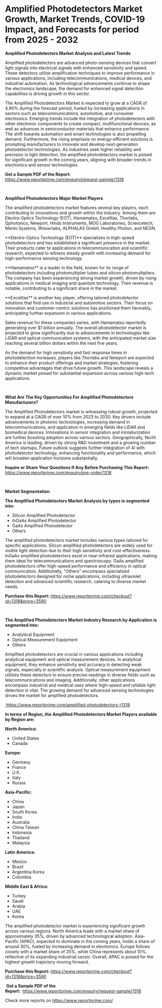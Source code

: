 <p><h1>Amplified Photodetectors Market Growth, Market Trends, COVID-19 Impact, and Forecasts for period from 2025 - 2032</h1></p><p><strong>Amplified Photodetectors Market Analysis and Latest Trends</strong></p>
<p><p>Amplified photodetectors are advanced photo-sensing devices that convert light signals into electrical signals with enhanced sensitivity and speed. These detectors utilize amplification techniques to improve performance in various applications, including telecommunications, medical devices, and industrial automation. As technological advancements continue to shape the electronics landscape, the demand for enhanced signal detection capabilities is driving growth in this sector.</p><p>The Amplified Photodetectors Market is expected to grow at a CAGR of 4.90% during the forecast period, fueled by increasing applications in sectors such as telecommunications, automotive, and consumer electronics. Emerging trends include the integration of photodetectors with other electronic components to create compact, multifunctional devices, as well as advances in semiconductor materials that enhance performance. The shift towards automation and smart technologies is also propelling demand. Furthermore, the rising emphasis on energy-efficient solutions is prompting manufacturers to innovate and develop next-generation photodetector technologies. As industries seek higher reliability and precision in light detection, the amplified photodetectors market is poised for significant growth in the coming years, aligning with broader trends in electronics and sensor technologies.</p></p>
<p><strong>Get a Sample PDF of the Report:&nbsp;</strong> <a href="https://www.reportprime.com/enquiry/request-sample/1318?utm_campaign=2196&utm_medium=2&utm_source=Github&utm_content=ia&utm_term=18032025&utm_id=amplified-photodetectors">https://www.reportprime.com/enquiry/request-sample/1318</a></p>
<p>&nbsp;</p>
<p><strong>Amplified Photodetectors Major Market Players</strong></p>
<p><p>The amplified photodetectors market features several key players, each contributing to innovations and growth within the industry. Among them are Electro-Optics Technology (EOT), Hamamatsu, Excelitas, Thorlabs, Qphotonics, Newport, Hinds Instruments, MOG Laboratories, Sciencetech, Menlo Systems, Wieserlabs, ALPHALAS GmbH, Healthy Photon, and NEON.</p><p>**Electro-Optics Technology (EOT)** specializes in high-speed photodetectors and has established a significant presence in the market. Their products cater to applications in telecommunication and scientific research, expected to witness steady growth with increasing demand for high-performance sensing technology.</p><p>**Hamamatsu** is a leader in the field, known for its range of photodetectors including photomultiplier tubes and silicon photomultipliers. The company has been experiencing strong market growth, driven by rising applications in medical imaging and quantum technology. Their revenue is notable, contributing to a significant share in the market.</p><p>**Excelitas** is another key player, offering tailored photodetector solutions that find use in industrial and automotive sectors. Their focus on innovation and customer-centric solutions has positioned them favorably, anticipating further expansion in various applications.</p><p>Sales revenue for these companies varies, with Hamamatsu reportedly generating over $1 billion annually. The overall photodetector market is projected to grow significantly due to advancements in technologies like LiDAR and optical communication systems, with the anticipated market size reaching several billion dollars within the next five years.</p><p>As the demand for high sensitivity and fast response times in photodetection increases, players like Thorlabs and Newport are expected to enhance their product offerings and market strategies, fostering competitive advantages that drive future growth. This landscape reveals a dynamic market poised for substantial expansion across various high-tech applications.</p></p>
<p>&nbsp;</p>
<p><strong>What Are The Key Opportunities For Amplified Photodetectors Manufacturers?</strong></p>
<p><p>The Amplified Photodetectors market is witnessing robust growth, projected to expand at a CAGR of over 10% from 2023 to 2030. Key drivers include advancements in photonic technologies, increasing demand in telecommunications, and application in emerging fields like LiDAR and biomedical devices. Innovations in sensor integration and miniaturization are further boosting adoption across various sectors. Geographically, North America is leading, driven by strong R&D investment and a growing number of tech startups. Future outlook suggests further integration of AI with photodetector technology, enhancing functionality and performance, which will broaden application horizons substantially.</p></p>
<p><strong>Inquire or Share Your Questions If Any Before Purchasing This Report:</strong> <a href="https://www.reportprime.com/enquiry/pre-order/1318?utm_campaign=2196&utm_medium=2&utm_source=Github&utm_content=ia&utm_term=18032025&utm_id=amplified-photodetectors">https://www.reportprime.com/enquiry/pre-order/1318</a></p>
<p>&nbsp;</p>
<p><strong>Market Segmentation</strong></p>
<p><strong>The Amplified Photodetectors Market Analysis by types is segmented into:</strong></p>
<p><ul><li>Silicon Amplified Photodetector</li><li>InGaAs Amplified Photodetector</li><li>GaAs Amplified Photodetector</li><li>Others</li></ul></p>
<p><p>The amplified photodetectors market includes various types tailored for specific applications. Silicon amplified photodetectors are widely used for visible light detection due to their high sensitivity and cost-effectiveness. InGaAs amplified photodetectors excel in near-infrared applications, making them ideal for telecommunications and spectroscopy. GaAs amplified photodetectors offer high-speed performance and efficiency in optical communication. Additionally, "Others" encompass specialized photodetectors designed for niche applications, including ultraviolet detection and advanced scientific research, catering to diverse market needs.</p></p>
<p><strong>Purchase this Report:&nbsp;</strong><a href="https://www.reportprime.com/checkout?id=1318&price=3590&utm_campaign=2196&utm_medium=2&utm_source=Github&utm_content=ia&utm_term=18032025&utm_id=amplified-photodetectors">https://www.reportprime.com/checkout?id=1318&price=3590</a></p>
<p>&nbsp;</p>
<p><strong>The Amplified Photodetectors Market Industry Research by Application is segmented into:</strong></p>
<p><ul><li>Analytical Equipment</li><li>Optical Measurement Equipment</li><li>Others</li></ul></p>
<p><p>Amplified photodetectors are crucial in various applications including analytical equipment and optical measurement devices. In analytical equipment, they enhance sensitivity and accuracy in detecting weak signals, especially in scientific analysis. Optical measurement equipment utilizes these detectors to ensure precise readings in diverse fields such as telecommunications and imaging. Additionally, other applications encompass industrial and medical uses where high-speed and reliable light detection is vital. The growing demand for advanced sensing technologies drives the market for amplified photodetectors.</p></p>
<p><a href="https://www.reportprime.com/amplified-photodetectors-r1318?utm_campaign=2196&utm_medium=2&utm_source=Github&utm_content=ia&utm_term=18032025&utm_id=amplified-photodetectors">&nbsp;https://www.reportprime.com/amplified-photodetectors-r1318</a></p>
<p><strong>In terms of Region, the Amplified Photodetectors Market Players available by Region are:</strong></p>
<p>
    <p> <strong> North America: </strong>
        <ul>
            <li>United States</li>
            <li>Canada</li>
        </ul>
        </p> 
    <p> <strong> Europe: </strong>
        <ul>
            <li>Germany</li>
            <li>France</li>
            <li>U.K.</li>
            <li>Italy</li>
            <li>Russia</li>
        </ul>
        </p> 
    <p> <strong> Asia-Pacific: </strong>
        <ul>
            <li>China</li>
            <li>Japan</li>
            <li>South Korea</li>
            <li>India</li>
            <li>Australia</li>
            <li>China Taiwan</li>
            <li>Indonesia</li>
            <li>Thailand</li>
            <li>Malaysia</li>
        </ul>
        </p> 
    <p> <strong> Latin America: </strong>
        <ul>
            <li>Mexico</li>
            <li>Brazil</li>
            <li>Argentina Korea</li>
            <li>Colombia</li>
        </ul>
        </p> 
    <p> <strong> Middle East & Africa: </strong>
        <ul>
            <li>Turkey</li>
            <li>Saudi</li>
            <li>Arabia</li>
            <li>UAE</li>
            <li>Korea</li>
        </ul>
    </p>
    </p>
<p><p>The amplified photodetector market is experiencing significant growth across various regions. North America leads with a market share of approximately 35%, driven by advanced technological adoption. Asia-Pacific (APAC), expected to dominate in the coming years, holds a share of around 30%, fueled by increasing demand in electronics. Europe follows closely with a market share of 25%, while China represents about 10%, reflective of its expanding industrial sector. Overall, APAC is poised for the highest growth trajectory moving forward.</p></p>
<p><strong>Purchase this Report: </strong><a href="https://www.reportprime.com/checkout?id=1318&price=3590&utm_campaign=2196&utm_medium=2&utm_source=Github&utm_content=ia&utm_term=18032025&utm_id=amplified-photodetectors">https://www.reportprime.com/checkout?id=1318&price=3590</a></p>
<p>&nbsp;<strong>Get a Sample PDF of the Report:&nbsp;&nbsp;</strong><a href="https://www.reportprime.com/enquiry/request-sample/1318?utm_campaign=2196&utm_medium=2&utm_source=Github&utm_content=ia&utm_term=18032025&utm_id=amplified-photodetectors">https://www.reportprime.com/enquiry/request-sample/1318</a></p>
<p><strong></strong></p>
<p>Check more reports on <a href="https://www.reportprime.com/?utm_campaign=2196&utm_medium=2&utm_source=Github&utm_content=ia&utm_term=18032025&utm_id=amplified-photodetectors">https://www.reportprime.com/</a></p>